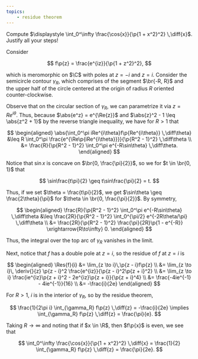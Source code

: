 ```yaml
---
topics:
    - residue theorem
---
```


<problem>

Compute $\displaystyle \int_0^\infty \frac{\cos{x}}{\p{1 + x^2}^2} \,\diff{x}$. Justify all your steps!

</problem>

<solution>

Consider

$$
f\p{z} = \frac{e^{iz}}{\p{1 + z^2}^2},
$$

which is meromorphic on $\C$ with poles at $z = -i$ and $z = i$. Consider the semicircle contour $\gamma_R$, which comprises of the segment $\br{-R, R}$ and the upper half of the circle centered at the origin of radius $R$ oriented counter-clockwise.

Observe that on the circular section of $\gamma_R$, we can parametrize it via $z = Re^{i\theta}$. Thus, because $\abs{e^z} = e^{\Re{z}}$ and $\abs{z}^2 - 1 \leq \abs{z^2 + 1}$ by the reverse triangle inequality, we have for $R > 1$ that

$$
\begin{aligned}
    \abs{\int_0^\pi iRe^{i\theta}f\p{Re^{i\theta}} \,\diff\theta}
        &\leq R \int_0^\pi \frac{e^{\Re\p{iRe^{i\theta}}}}{\p{R^2 - 1}^2} \,\diff\theta \\
        &= \frac{R}{\p{R^2 - 1}^2} \int_0^\pi e^{-R\sin\theta} \,\diff\theta.
\end{aligned}
$$

Notice that $\sin{x}$ is concave on $\br{0, \frac{\pi}{2}}$, so we for $t \in \br{0, 1}$ that

$$
\sin\frac{t\pi}{2}
    \geq t\sin\frac{\pi}{2} = t.
$$

Thus, if we set $\theta = \frac{t\pi}{2}$, we get $\sin\theta \geq \frac{2\theta}{\pi}$ for $\theta \in \br{0, \frac{\pi}{2}}$. By symmetry,

$$
\begin{aligned}
    \frac{R}{\p{R^2 - 1}^2} \int_0^\pi e^{-R\sin\theta} \,\diff\theta
        &\leq \frac{2R}{\p{R^2 - 1}^2} \int_0^{\pi/2} e^{-2R\theta/\pi} \,\diff\theta \\
        &= \frac{2R}{\p{R^2 - 1}^2} \frac{\pi}{2R}\p{1 - e^{-R}}
            \xrightarrow{R\to\infty} 0.
\end{aligned}
$$

Thus, the integral over the top arc of $\gamma_R$ vanishes in the limit.

Next, notice that $f$ has a double pole at $z = i$, so the residue of $f$ at $z = i$ is

$$
\begin{aligned}
    \Res{f}{i}
        &= \lim_{z \to i}\,\p{z - i}f\p{z} \\
        &= \lim_{z \to i}\, \deriv{}{z} \p{z - i}^2 \frac{e^{iz}}{\p{z - i}^2\p{z + i}^2} \\
        &= \lim_{z \to i} \frac{ie^{iz}\p{z + i}^2 - 2e^{iz}\p{z + i}}{\p{z + i}^4} \\
        &= \frac{-4ie^{-1} - 4ie^{-1}}{16} \\
        &= -\frac{i}{2e}
\end{aligned}
$$

For $R > 1$, $i$ is in the interior of $\gamma_R$, so by the residue theorem,

$$
\frac{1}{2\pi i} \int_{\gamma_R} f\p{z} \,\diff{z}
    = -\frac{i}{2e}
\implies \int_{\gamma_R} f\p{z} \,\diff{z} = \frac{\pi}{e}.
$$

Taking $R \to \infty$ and noting that if $x \in \R$, then $f\p{x}$ is even, we see that

$$
\int_0^\infty \frac{\cos{x}}{\p{1 + x^2}^2} \,\diff{x}
    = \frac{1}{2} \int_{\gamma_R} f\p{z} \,\diff{z}
    = \frac{\pi}{2e}.
$$

</solution>
